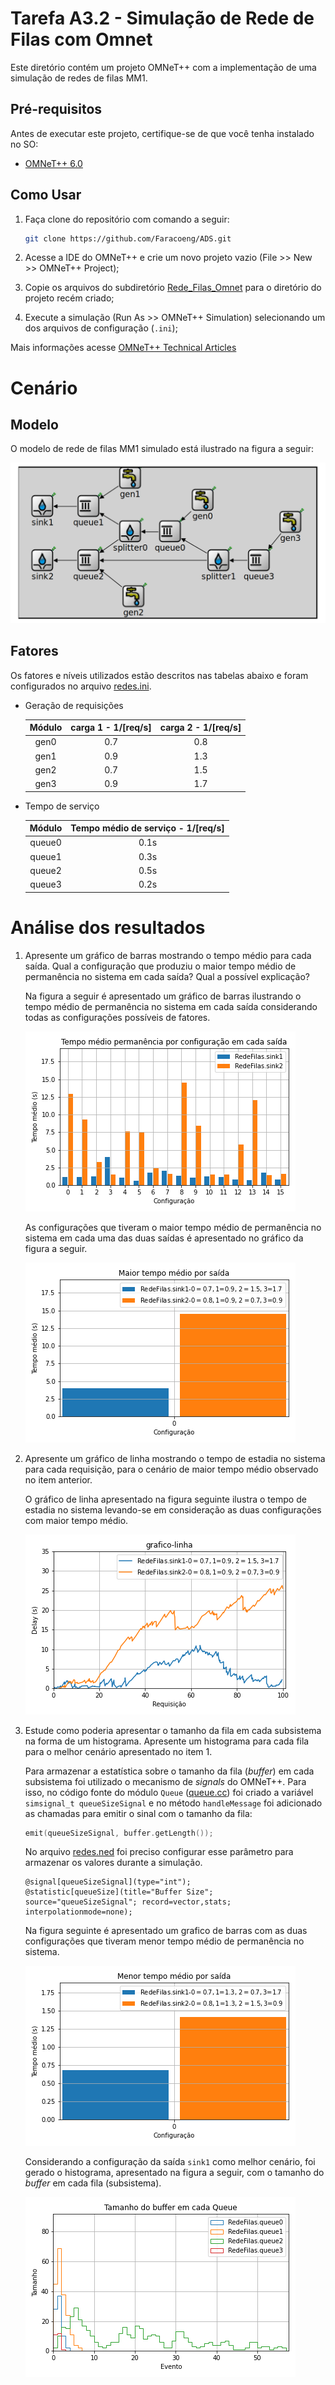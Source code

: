 # Tarefa A3.2 - Simulação de Rede de Filas com Omnet

Este diretório contém um projeto OMNeT++ com a implementação de uma simulação de redes de filas MM1.

## Pré-requisitos

Antes de executar este projeto, certifique-se de que você tenha instalado no SO:

- [OMNeT++ 6.0](https://doc.omnetpp.org/omnetpp/InstallGuide.pdf)

## Como Usar

1. Faça clone do repositório com comando a seguir:
      
   ```bash
   git clone https://github.com/Faracoeng/ADS.git
   ```
2. Acesse a IDE do OMNeT++ e crie um novo projeto vazio (File >> New >> OMNeT++ Project);
3. Copie os arquivos do subdiretório [Rede_Filas_Omnet](./) para o diretório do projeto recém criado;
4. Execute a simulação (Run As >> OMNeT++ Simulation) selecionando um dos arquivos de configuração (`.ini`);

Mais informações acesse [OMNeT++ Technical Articles](https://docs.omnetpp.org/)

# Cenário

## Modelo 

O modelo de rede de filas MM1 simulado está ilustrado na figura a seguir:

![1](./figuras/modelo.png)

## Fatores

Os fatores e níveis utilizados estão descritos nas tabelas abaixo e foram configurados no arquivo [redes.ini](./redes.ini).

* Geração de requisições
  
    | Módulo  | carga 1 - 1\/[req\/s]| carga 2 - 1\/[req\/s]  |
    |:---:|:---:|:---:|
    |gen0   | 0.7  | 0.8  |  
    |gen1   | 0.9  | 1.3  | 
    |gen2   | 0.7  | 1.5  | 
    |gen3   | 0.9  | 1.7  | 

* Tempo de serviço
  
    | Módulo  | Tempo médio de serviço - 1\/[req\/s]|
    |:---:|:---:|
    |queue0   | 0.1s  | 
    |queue1   | 0.3s  | 
    |queue2   | 0.5s  |
    |queue3   | 0.2s  | 


# Análise dos resultados

1. Apresente um gráfico de barras mostrando o tempo médio para cada saída. Qual a configuração que produziu o maior tempo médio de permanência no sistema em cada saída? Qual a possível explicação?
   
    Na figura a seguir é apresentado um gráfico de barras ilustrando o tempo médio de permanência no sistema em cada saída considerando todas as configurações possíveis de fatores.
   
    ![2](./figuras/tempo-medio-saida.png)

    As configurações que tiveram o maior tempo médio de permanência no sistema em cada uma das duas saídas é apresentado no gráfico da figura a seguir.

    ![3](./figuras/maior-tempo-medio.png)

2. Apresente um gráfico de linha mostrando o tempo de estadia no sistema
para cada requisição, para o cenário de maior tempo médio observado no
item anterior.

    O gráfico de linha apresentado na figura seguinte ilustra o tempo de estadia no sistema levando-se em consideração as duas configurações com maior tempo médio.
    
    ![4](./figuras/grafico-linha.png)

3. Estude como poderia apresentar o tamanho da fila em cada subsistema na
forma de um histograma. Apresente um histograma para cada fila para o melhor cenário apresentado no item 1.

    Para armazenar a estatística sobre o tamanho da fila (*buffer*) em cada subsistema foi utilizado o mecanismo de *signals* do OMNeT++. Para isso, no código fonte do módulo `Queue` ([queue.cc](./queue.cc)) foi criado a variável `simsignal_t queueSizeSignal` e no método `handleMessage` foi adicionado as chamadas para emitir o sinal com o tamanho da fila:
    
    ```c++
    emit(queueSizeSignal, buffer.getLength());
    ```

    No arquivo [redes.ned](./redes.ned) foi preciso configurar esse parâmetro para armazenar os valores durante a simulação.

    ```
    @signal[queueSizeSignal](type="int");
    @statistic[queueSize](title="Buffer Size"; source="queueSizeSignal"; record=vector,stats; interpolationmode=none);
    ```

    Na figura seguinte é apresentado um grafico de barras com as duas configurações que tiveram menor tempo médio de permanência no sistema.

    ![5](./figuras/melhor-cenario.png)

    Considerando a configuração da saída `sink1` como melhor cenário, foi gerado o histograma, apresentado na figura a seguir, com o tamanho do *buffer* em cada fila (subsistema).

    ![6](./figuras/Histograma.png)

    
